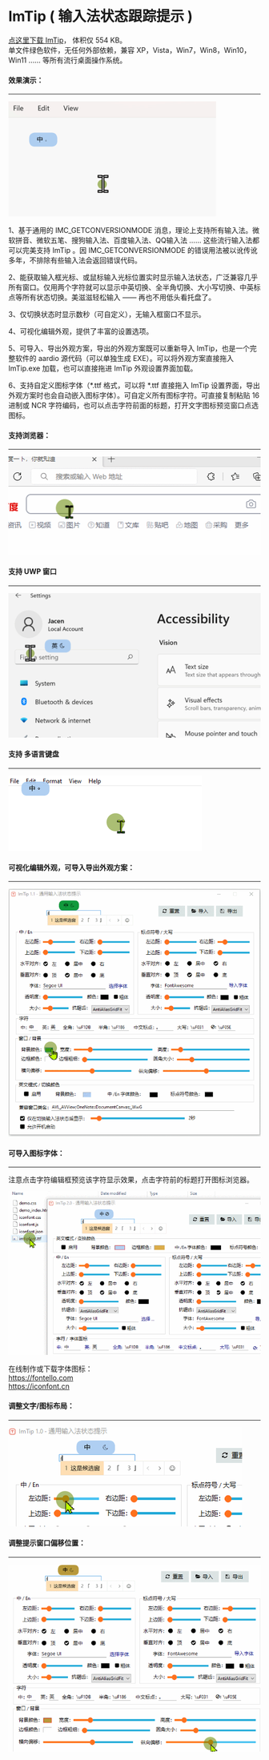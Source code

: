 # ImTip ( 输入法状态跟踪提示 )
 
<a href="https://imtip.aardio.com/update/ImTip.7z">点这里下载 ImTip</a>，  体积仅 554 KB。   
单文件绿色软件，无任何外部依赖，兼容 XP，Vista，Win7，Win8，Win10，Win11 …… 等所有流行桌面操作系统。  

#### 效果演示：
<hr>

![通用输入法提示工具 / 样式](./screenshots/imtip.gif)

1、基于通用的 IMC_GETCONVERSIONMODE 消息，理论上支持所有输入法。微软拼音、微软五笔、搜狗输入法、百度输入法、QQ输入法 …… 这些流行输入法都可以完美支持 ImTip 。因 IMC_GETCONVERSIONMODE 的错误用法被以讹传讹多年，不排除有些输入法会返回错误代码。

2、能获取输入框光标、或鼠标输入光标位置实时显示输入法状态，广泛兼容几乎所有窗口。仅用两个字符就可以显示中英切换、全半角切换、大小写切换、中英标点等所有状态切换。美滋滋轻松输入 —— 再也不用低头看托盘了。

3、仅切换状态时显示数秒（可自定义），无输入框窗口不显示。

4、可视化编辑外观，提供了丰富的设置选项。

5、可导入、导出外观方案，导出的外观方案既可以重新导入 ImTip，也是一个完整软件的 aardio 源代码（可以单独生成 EXE）。可以将外观方案直接拖入 ImTip.exe 加载，也可以直接拖进 ImTip 外观设置界面加载。

6、支持自定义图标字体（*.ttf 格式，可以将 *.ttf 直接拖入 ImTip 设置界面，导出外观方案时也会自动嵌入图标字体）。可自定义所有图标字符。可直接复制粘贴 16进制或 NCR 字符编码，也可以点击字符前面的标题，打开文字图标预览窗口点选图标。
​

#### 支持浏览器：
<hr>

![通用输入法提示工具 / 浏览器](./screenshots/web.gif)

#### 支持 UWP 窗口
<hr>

![通用输入法提示工具 / UWP](./screenshots/uwp.gif)

#### 支持 多语言键盘
<hr>

![通用输入法提示工具 / UWP](./screenshots/layout.gif)

#### 可视化编辑外观，可导入导出外观方案：
<hr>

![通用输入法提示工具 / 调色](./screenshots/color.gif)

#### 可导入图标字体：  
<hr>
注意点击字符编辑框预览该字符显示效果，点击字符前的标题打开图标浏览器。

![通用输入法提示工具 / 调整文字/图标布局](./screenshots/iconfont.gif)

在线制作或下载字体图标：  
https://fontello.com   
https://iconfont.cn  

#### 调整文字/图标布局：  
<hr>

![通用输入法提示工具 / 调整文字/图标布局](./screenshots/padding.gif)

#### 调整提示窗口偏移位置：  
<hr> 

![通用输入法提示工具 -  设置偏移位置](./screenshots/offset.gif)
